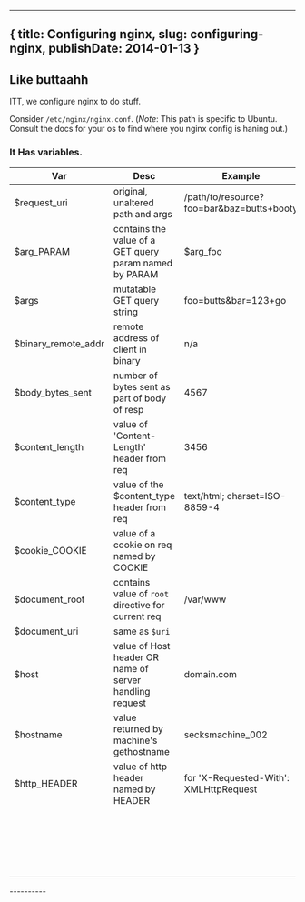 ---
{
    title:  Configuring nginx,
    slug: configuring-nginx,
    publishDate: 2014-01-13
}
----

## Like buttaahh
ITT, we configure nginx to do stuff.

Consider `/etc/nginx/nginx.conf`. (_Note_: This path is specific to Ubuntu.
Consult the docs for your os to find where you nginx config is haning out.)

### It Has variables.

<table class="table">
    <thead>
        <tr>
            <th>Var</th>
            <th>Desc</th>
            <th>Example</th>
        </tr>
    </thead>
    <tbody>
        <tr>
            <td>$request_uri</td>
            <td>original, unaltered path and args</td>
            <td>/path/to/resource?foo=bar&baz=butts+booty</td>
        </tr>
        <tr>
            <td>$arg_PARAM</td>
            <td>contains the value of a GET query param named by PARAM</td>
            <td>$arg_foo</td>
        </tr>
        <tr>
            <td>$args</td>
            <td>mutatable GET query string</td>
            <td>foo=butts&bar=123+go</td>
        </tr>
        <tr>
            <td>$binary_remote_addr</td>
            <td>remote address of client in binary</td>
            <td>n/a</td>
        </tr>
        <tr>
            <td>$body_bytes_sent</td>
            <td>number of bytes sent as part of body of resp</td>
            <td>4567</td>
        </tr>
        <tr>
            <td>$content_length</td>
            <td>value of 'Content-Length' header from req</td>
            <td>3456</td>
        </tr>
        <tr>
            <td>$content_type</td>
            <td>value of the $content_type header from req</td>
            <td>text/html; charset=ISO-8859-4</td>
        </tr>
        <tr>
            <td>$cookie_COOKIE</td>
            <td>value of a cookie on req named by COOKIE</td>
            <td></td>
        </tr>
        <tr>
            <td>$document_root</td>
            <td>contains value of <code>root</code> directive for current req</td>
            <td>/var/www</td>
        </tr>
        <tr>
            <td>$document_uri</td>
            <td>same as <code>$uri</code></td>
            <td></td>
        </tr>
        <tr>
            <td>$host</td>
            <td>value of Host header OR name of server handling request</td>
            <td>domain.com</td>
        </tr>
        <tr>
            <td>$hostname</td>
            <td>value returned by machine's gethostname</td>
            <td>secksmachine_002</td>
        </tr>
        <tr>
            <td>$http_HEADER</td>
            <td>value of http header named by HEADER</td>
            <td>for 'X-Requested-With': XMLHttpRequest</td>
        </tr>
        <tr>
            <td></td>
            <td></td>
            <td></td>
        </tr>
        <tr>
            <td></td>
            <td></td>
            <td></td>
        </tr>
        <tr>
            <td></td>
            <td></td>
            <td></td>
        </tr>
        <tr>
            <td></td>
            <td></td>
            <td></td>
        </tr>
        <tr>
            <td></td>
            <td></td>
            <td></td>
        </tr>
        <tr>
            <td></td>
            <td></td>
            <td></td>
        </tr>
        <tr>
            <td></td>
            <td></td>
            <td></td>
        </tr>
        <tr>
            <td></td>
            <td></td>
            <td></td>
        </tr>
        <tr>
            <td></td>
            <td></td>
            <td></td>
        </tr>
        <tr>
            <td></td>
            <td></td>
            <td></td>
        </tr>
        <tr>
            <td></td>
            <td></td>
            <td></td>
        </tr>
        <tr>
            <td></td>
            <td></td>
            <td></td>
        </tr>
        <tr>
            <td></td>
            <td></td>
            <td></td>
        </tr>
        <tr>
            <td></td>
            <td></td>
            <td></td>
        </tr>
        <tr>
            <td></td>
            <td></td>
            <td></td>
        </tr>
        <tr>
            <td></td>
            <td></td>
            <td></td>
        </tr>
        <tr>
            <td></td>
            <td></td>
            <td></td>
        </tr>
        <tr>
            <td></td>
            <td></td>
            <td></td>
        </tr>
        <tr>
            <td></td>
            <td></td>
            <td></td>
        </tr>
        <tr>
            <td></td>
            <td></td>
            <td></td>
        </tr>
    </tbody>
</table>
----------
